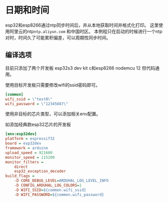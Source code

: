 # 日期和时间
esp32和esp8266通过ntp同步时间后，并从本地获取时间并格式化打印。
这里使用阿里云的ntp`ntp.aliyun.com` 和中国时区。
本例程只在启动的时候进行一个ntp对时，时间久了可能累积偏差，可以周期性同步时间。

## 编译选项
目前只添加了两个开发板 esp32s3 dev kit c和esp8266 nodemcu 12
但代码通用。

使用目标开发板只需要修改wifi的ssid密码即可。
```ini
[common]
wifi_ssid = \"test0\"
wifi_password = \"12345687\"
```

使用非目标的芯片类型，可以添加相关env配置。

如添加经典款esp32芯片的开发板
```ini
[env:esp32dev]
platform = espressif32
board = esp32dev
framework = arduino
upload_speed = 921600
monitor_speed = 115200
monitor_filters =
    direct
    esp32_exception_decoder
build_flags =
    -D CORE_DEBUG_LEVEL=ARDUHAL_LOG_LEVEL_INFO
    -D CONFIG_ARDUHAL_LOG_COLORS=1
    -D WIFI_SSID=${common.wifi_ssid}
    -D WIFI_PASSWORD=${common.wifi_password}
```

